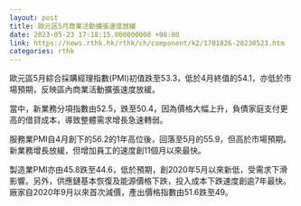 ```yaml
---
layout: post
title: 歐元區5月商業活動擴張速度放緩
date: 2023-05-23 17:18:15.000000000 +08:00
link: https://news.rthk.hk/rthk/ch/component/k2/1701826-20230523.htm
categories: rthk
---
```


歐元區5月綜合採購經理指數(PMI)初值跌至53.3，低於4月終值的54.1，亦低於市場預期，反映區內商業活動擴張速度放緩。

當中，新業務分項指數由52.5，跌至50.4，因為價格大幅上升，負債家庭支付更高的借貸成本，導致整體需求增長急速轉弱。

服務業PMI自4月創下的56.2的1年高位後，回落至5月的55.9，但高於市場預期。新業務增長放緩，但增加員工的速度創11個月以來最快。

製造業PMI亦由45.8跌至44.6，低於預期，創2020年5月以來新低，受需求下滑影響。另外，供應鏈基本恢復及能源價格下跌，投入成本下跌速度創逾7年最快。廠家自2020年9月以來首次減價，產出價格指數由51.6跌至49。
